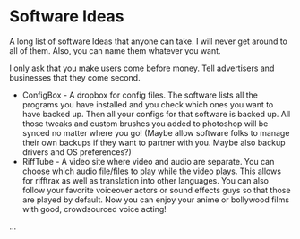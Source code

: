 # Software Ideas
A long list of software Ideas that anyone can take. I will never get around to all of them. Also, you can name them whatever you want.

I only ask that you make users come before money. Tell advertisers and businesses that they come second.

* ConfigBox - A dropbox for config files. The software lists all the programs you have installed and you check which ones you want to have backed up. Then all your configs for that software is backed up. All those tweaks and custom brushes you added to photoshop will be synced no matter where you go! (Maybe allow software folks to manage their own backups if they want to partner with you. Maybe also backup drivers and OS preferences?)
* RiffTube - A video site where video and audio are separate. You can choose which audio file/files to play while the video plays. This allows for rifftrax as well as translation into other languages. You can also follow your favorite voiceover actors or sound effects guys so that those are played by default. Now you can enjoy your anime or bollywood films with good, crowdsourced voice acting!

...
